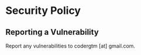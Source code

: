 # Security Policy


## Reporting a Vulnerability

Report any vulnerabilities to codergtm [at] gmail.com.
